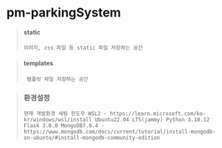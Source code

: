 # pm-parkingSystem


> #### static
> `이미지, css 파일 등 static 파일 저장하는 공간`

> #### templates
> ` 템플릿 파일 저장하는 공간`

> ### 환경설정
> `현재 개발환경 세팅
> 윈도우 WSL2 - https://learn.microsoft.com/ko-kr/windows/wsl/install
> Ubuntu22.04 LTS(jammy)
> Python 3.10.12
> Flask 3.0.0
> MongoDB7.0.4 - https://www.mongodb.com/docs/current/tutorial/install-mongodb-on-ubuntu/#install-mongodb-community-edition
> `
